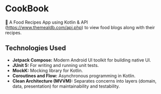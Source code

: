 # CookBook

🍱 A Food Recipes App using Kotlin & API (https://www.themealdb.com/api.php) to view food blogs along with their recipes.

## Technologies Used

- **Jetpack Compose:** Modern Android UI toolkit for building native UI.
- **JUnit 5:** For writing and running unit tests.
- **MockK:** Mocking library for Kotlin.
- **Coroutines and Flow:** Asynchronous programming in Kotlin.
- **Clean Architecture (MVVM):** Separates concerns into layers (domain, data, presentation) for maintainability and testability.


